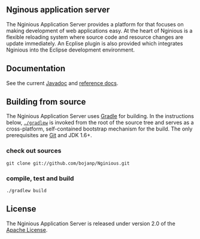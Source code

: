 ## Nginous application server
The Nginious Application Server provides a platform for that focuses on making
development of web applications easy. At the heart of Nginious is a flexible
reloading system where source code and resource changes are update immediately.
An Ecplise plugin is also provided which integrates Nginious into the Eclipse
development environment.

## Documentation
See the current [Javadoc][] and [reference docs][].

## Building from source
The Nginious Application Server uses [Gradle][] for building. In the instructions
below, [`./gradlew`][] is invoked from the root of the source tree and serves as
a cross-platform, self-contained bootstrap mechanism for the build. The only
prerequisites are [Git][] and JDK 1.6+.

### check out sources
`git clone git://github.com/bojanp/Nginious.git`

### compile, test and build
`./gradlew build`

## License
The Nginious Application Server is released under version 2.0 of the [Apache License][].

[Javadoc]: http://www.nignious.com/docs/api
[reference docs]: http://www.nginious.com/doc/reference
[Gradle]: http://gradle.org
[`./gradlew`]: http://vimeo.com/34436402
[Git]: http://help.github.com/set-up-git-redirect
[Apache License]: http://www.apache.org/licenses/LICENSE-2.0
